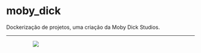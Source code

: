 # moby_dick
Dockerização de projetos, uma criação da Moby Dick Studios.
<hr>

&nbsp;&nbsp;&nbsp;&nbsp;&nbsp;&nbsp;&nbsp;&nbsp;&nbsp;&nbsp;&nbsp;&nbsp;&nbsp;&nbsp;&nbsp;&nbsp;&nbsp;
![](https://static.wikia.nocookie.net/metalgear/images/c/c7/Moby.jpg/revision/latest/scale-to-width-down/819?cb=20150725142108)
